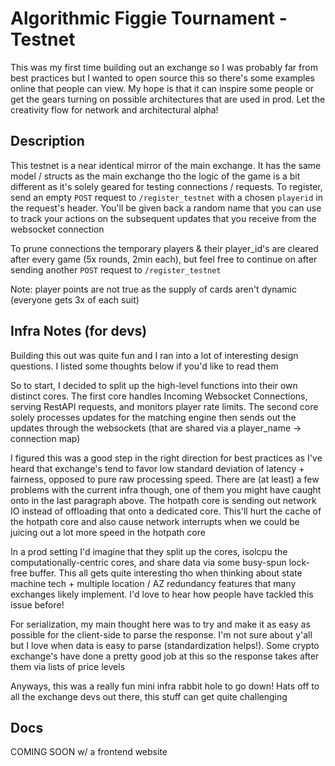 # Algorithmic Figgie Tournament - Testnet

This was my first time building out an exchange so I was probably far from best practices but I wanted to open source this so there's some examples online that people can view. My hope is that it can inspire some people or get the gears turning on possible architectures that are used in prod. Let the creativity flow for network and architectural alpha!

## Description

This testnet is a near identical mirror of the main exchange. It has the same model / structs as the main exchange tho the logic of the game is a bit different as it's solely geared for testing connections / requests. To register, send an empty `POST` request to `/register_testnet` with a chosen `playerid` in the request's header. You'll be given back a random name that you can use to track your actions on the subsequent updates that you receive from the websocket connection

To prune connections the temporary players & their player_id's are cleared after every game (5x rounds, 2min each), but feel free to continue on after sending another `POST` request to `/register_testnet`

Note: player points are not true as the supply of cards aren't dynamic (everyone gets 3x of each suit)

## Infra Notes (for devs)

Building this out was quite fun and I ran into a lot of interesting design questions. I listed some thoughts below if you'd like to read them

So to start, I decided to split up the high-level functions into their own distinct cores. The first core handles Incoming Websocket Connections, serving RestAPI requests, and monitors player rate limits. The second core solely processes updates for the matching engine then sends out the updates through the websockets (that are shared via a player_name -> connection map)

I figured this was a good step in the right direction for best practices as I've heard that exchange's tend to favor low standard deviation of latency + fairness, opposed to pure raw processing speed. There are (at least) a few problems with the current infra though, one of them you might have caught onto in the last paragraph above. The hotpath core is sending out network IO instead of offloading that onto a dedicated core. This'll hurt the cache of the hotpath core and also cause network interrupts when we could be juicing out a lot more speed in the hotpath core

In a prod setting I'd imagine that they split up the cores, isolcpu the computationally-centric cores, and share data via some busy-spun lock-free buffer. This all gets quite interesting tho when thinking about state machine tech + multiple location / AZ redundancy features that many exchanges likely implement. I'd love to hear how people have tackled this issue before!

For serialization, my main thought here was to try and make it as easy as possible for the client-side to parse the response. I'm not sure about y'all but I love when data is easy to parse (standardization helps!). Some crypto exchange's have done a pretty good job at this so the response takes after them via lists of price levels

Anyways, this was a really fun mini infra rabbit hole to go down! Hats off to all the exchange devs out there, this stuff can get quite challenging

## Docs

COMING SOON w/ a frontend website